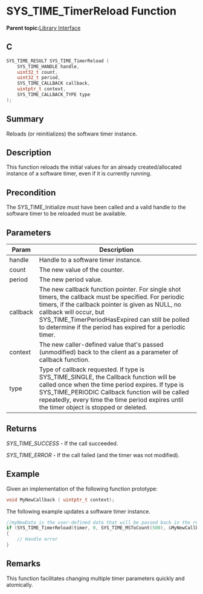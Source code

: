 # SYS\_TIME\_TimerReload Function

**Parent topic:**[Library Interface](GUID-3D84F884-122D-4A4A-95DA-DFD8C2E84650.md)

## C

```c
SYS_TIME_RESULT SYS_TIME_TimerReload (
    SYS_TIME_HANDLE handle,
    uint32_t count,
    uint32_t period,
    SYS_TIME_CALLBACK callback,
    uintptr_t context,
    SYS_TIME_CALLBACK_TYPE type
);
```

## Summary

Reloads \(or reinitializes\) the software timer instance.

## Description

This function reloads the initial values for an already created/allocated<br />instance of a software timer, even if it is currently running.

## Precondition

The SYS\_TIME\_Initialize must have been called and a valid handle to the software timer to be reloaded must be available.

## Parameters

|Param|Description|
|-----|-----------|
|handle|Handle to a software timer instance.|
|count|The new value of the counter.|
|period|The new period value.|
|callback|The new callback function pointer. For single shot timers, the callback must be specified. For periodic timers, if the callback pointer is given as NULL, no callback will occur, but SYS\_TIME\_TimerPeriodHasExpired can still be polled to determine if the period has expired for a periodic timer.|
|context|The new caller-defined value that's passed \(unmodified\) back to the client as a parameter of callback function.|
|type|Type of callback requested. If type is SYS\_TIME\_SINGLE, the Callback function will be called once when the time period expires. If type is SYS\_TIME\_PERIODIC Callback function will be called repeatedly, every time the time period expires until the timer object is stopped or deleted.|

## Returns

*SYS\_TIME\_SUCCESS* - If the call succeeded.

*SYS\_TIME\_ERROR* - If the call failed \(and the timer was not modified\).

## Example

Given an implementation of the following function prototype:

```c
void MyNewCallback ( uintptr_t context);
```

The following example updates a software timer instance.

```c
//myNewData is the user-defined data that will be passed back in the registered callback function.
if (SYS_TIME_TimerReload(timer, 0, SYS_TIME_MSToCount(500), &MyNewCallback, (uintptr_t)&myNewData, SYS_TIME_PERIODIC) != SYS_TIME_SUCCESS )
{
    // Handle error
}
```

## Remarks

This function facilitates changing multiple timer parameters quickly and atomically.

